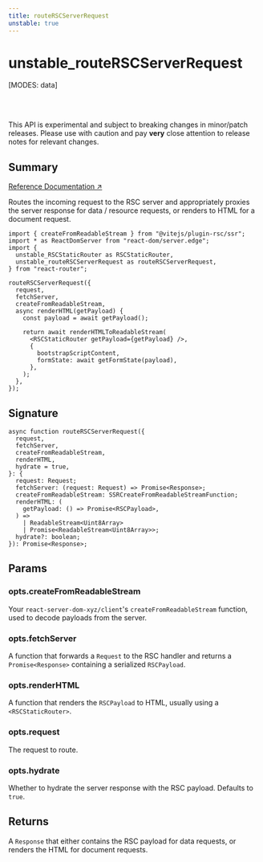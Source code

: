 ```yaml
---
title: routeRSCServerRequest
unstable: true
---
```


# unstable_routeRSCServerRequest

<!--
⚠️ ⚠️ IMPORTANT ⚠️ ⚠️

Thank you for helping improve our documentation!

This file is auto-generated from the JSDoc comments in the source
code, so please edit the JSDoc comments in the file below and this
file will be re-generated once those changes are merged.

https://github.com/remix-run/react-router/blob/main/packages/react-router/lib/rsc/server.ssr.tsx
-->

[MODES: data]

<br />
<br />

<docs-warning>This API is experimental and subject to breaking changes in
minor/patch releases. Please use with caution and pay **very** close attention
to release notes for relevant changes.</docs-warning>

## Summary

[Reference Documentation ↗](https://api.reactrouter.com/v7/functions/react_router.unstable_routeRSCServerRequest.html)

Routes the incoming request to the RSC server and appropriately proxies the
server response for data / resource requests, or renders to HTML for a document
request.

```tsx
import { createFromReadableStream } from "@vitejs/plugin-rsc/ssr";
import * as ReactDomServer from "react-dom/server.edge";
import {
  unstable_RSCStaticRouter as RSCStaticRouter,
  unstable_routeRSCServerRequest as routeRSCServerRequest,
} from "react-router";

routeRSCServerRequest({
  request,
  fetchServer,
  createFromReadableStream,
  async renderHTML(getPayload) {
    const payload = await getPayload();

    return await renderHTMLToReadableStream(
      <RSCStaticRouter getPayload={getPayload} />,
      {
        bootstrapScriptContent,
        formState: await getFormState(payload),
      },
    );
  },
});
```

## Signature

```tsx
async function routeRSCServerRequest({
  request,
  fetchServer,
  createFromReadableStream,
  renderHTML,
  hydrate = true,
}: {
  request: Request;
  fetchServer: (request: Request) => Promise<Response>;
  createFromReadableStream: SSRCreateFromReadableStreamFunction;
  renderHTML: (
    getPayload: () => Promise<RSCPayload>,
  ) =>
    | ReadableStream<Uint8Array>
    | Promise<ReadableStream<Uint8Array>>;
  hydrate?: boolean;
}): Promise<Response>;
```

## Params

### opts.createFromReadableStream

Your `react-server-dom-xyz/client`'s `createFromReadableStream` function, used to decode payloads from the server.

### opts.fetchServer

A function that forwards a `Request` to the RSC handler and returns a `Promise<Response>` containing a serialized `RSCPayload`.

### opts.renderHTML

A function that renders the `RSCPayload` to HTML, usually using a `<RSCStaticRouter>`.

### opts.request

The request to route.

### opts.hydrate

Whether to hydrate the server response with the RSC payload. Defaults to `true`.

## Returns

A `Response` that either contains the RSC payload for data requests, or
renders the HTML for document requests.

